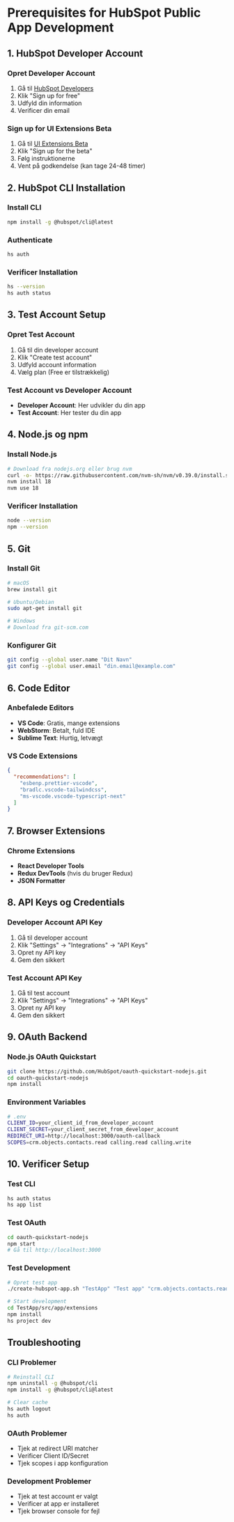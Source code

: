 # Prerequisites for HubSpot Public App Development

## 1. HubSpot Developer Account

### Opret Developer Account
1. Gå til [HubSpot Developers](https://developers.hubspot.com/)
2. Klik "Sign up for free"
3. Udfyld din information
4. Verificer din email

### Sign up for UI Extensions Beta
1. Gå til [UI Extensions Beta](https://developers.hubspot.com/docs/api/public-apps/ui-extensions)
2. Klik "Sign up for the beta"
3. Følg instruktionerne
4. Vent på godkendelse (kan tage 24-48 timer)

## 2. HubSpot CLI Installation

### Install CLI
```bash
npm install -g @hubspot/cli@latest
```

### Authenticate
```bash
hs auth
```

### Verificer Installation
```bash
hs --version
hs auth status
```

## 3. Test Account Setup

### Opret Test Account
1. Gå til din developer account
2. Klik "Create test account"
3. Udfyld account information
4. Vælg plan (Free er tilstrækkelig)

### Test Account vs Developer Account
- **Developer Account**: Her udvikler du din app
- **Test Account**: Her tester du din app

## 4. Node.js og npm

### Install Node.js
```bash
# Download fra nodejs.org eller brug nvm
curl -o- https://raw.githubusercontent.com/nvm-sh/nvm/v0.39.0/install.sh | bash
nvm install 18
nvm use 18
```

### Verificer Installation
```bash
node --version
npm --version
```

## 5. Git

### Install Git
```bash
# macOS
brew install git

# Ubuntu/Debian
sudo apt-get install git

# Windows
# Download fra git-scm.com
```

### Konfigurer Git
```bash
git config --global user.name "Dit Navn"
git config --global user.email "din.email@example.com"
```

## 6. Code Editor

### Anbefalede Editors
- **VS Code**: Gratis, mange extensions
- **WebStorm**: Betalt, fuld IDE
- **Sublime Text**: Hurtig, letvægt

### VS Code Extensions
```json
{
  "recommendations": [
    "esbenp.prettier-vscode",
    "bradlc.vscode-tailwindcss",
    "ms-vscode.vscode-typescript-next"
  ]
}
```

## 7. Browser Extensions

### Chrome Extensions
- **React Developer Tools**
- **Redux DevTools** (hvis du bruger Redux)
- **JSON Formatter**

## 8. API Keys og Credentials

### Developer Account API Key
1. Gå til developer account
2. Klik "Settings" → "Integrations" → "API Keys"
3. Opret ny API key
4. Gem den sikkert

### Test Account API Key
1. Gå til test account
2. Klik "Settings" → "Integrations" → "API Keys"
3. Opret ny API key
4. Gem den sikkert

## 9. OAuth Backend

### Node.js OAuth Quickstart
```bash
git clone https://github.com/HubSpot/oauth-quickstart-nodejs.git
cd oauth-quickstart-nodejs
npm install
```

### Environment Variables
```bash
# .env
CLIENT_ID=your_client_id_from_developer_account
CLIENT_SECRET=your_client_secret_from_developer_account
REDIRECT_URI=http://localhost:3000/oauth-callback
SCOPES=crm.objects.contacts.read calling.read calling.write
```

## 10. Verificer Setup

### Test CLI
```bash
hs auth status
hs app list
```

### Test OAuth
```bash
cd oauth-quickstart-nodejs
npm start
# Gå til http://localhost:3000
```

### Test Development
```bash
# Opret test app
./create-hubspot-app.sh "TestApp" "Test app" "crm.objects.contacts.read"

# Start development
cd TestApp/src/app/extensions
npm install
hs project dev
```

## Troubleshooting

### CLI Problemer
```bash
# Reinstall CLI
npm uninstall -g @hubspot/cli
npm install -g @hubspot/cli@latest

# Clear cache
hs auth logout
hs auth
```

### OAuth Problemer
- Tjek at redirect URI matcher
- Verificer Client ID/Secret
- Tjek scopes i app konfiguration

### Development Problemer
- Tjek at test account er valgt
- Verificer at app er installeret
- Tjek browser console for fejl
